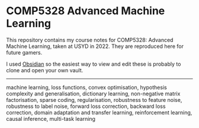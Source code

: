 # COMP5328 Advanced Machine Learning

This repository contains my course notes for COMP5328: Advanced Machine Learning, taken at USYD in 2022. They are reproduced here for future gamers.

I used [Obsidian](https://obsidian.md/) so the easiest way to view and edit these is probably to clone and open your own vault.

---

machine learning, loss functions, convex optimisation, hypothesis complexity and generalisation, dictionary learning, non-negative matrix factorisation, sparse coding, regularisation, robustness to feature noise, robustness to label noise, forward loss correction, backward loss correction, domain adaptation and transfer learning, reinforcement learning, causal inference, multi-task learning

